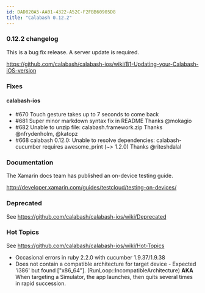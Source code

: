 ```yaml
---
id: DAD820A5-AA01-4322-A52C-F2FBB60905D8
title: "Calabash 0.12.2"
---
```


### 0.12.2 changelog

This is a bug fix release.  A server update is required.

https://github.com/calabash/calabash-ios/wiki/B1-Updating-your-Calabash-iOS-version

### Fixes

#### calabash-ios

* #670 Touch gesture takes up to 7 seconds to come back
* #681 Super minor markdown syntax fix in README Thanks @mokagio
* #682 Unable to unzip file: calabash.framework.zip Thanks @nfrydenholm, @katopz
* #668 calabash 0.12.0: Unable to resolve dependencies: calabash-cucumber requires awesome_print (~> 1.2.0) Thanks @riteshdalal

### Documentation

The Xamarin docs team has published an on-device testing guide.

http://developer.xamarin.com/guides/testcloud/testing-on-devices/

### Deprecated

See https://github.com/calabash/calabash-ios/wiki/Deprecated

### Hot Topics

See https://github.com/calabash/calabash-ios/wiki/Hot-Topics

* Occasional errors in ruby 2.2.0 with cucumber 1.9.37/1.9.38
* Does not contain a compatible architecture for target device - Expected 'i386' but found ["x86_64"]. (RunLoop::IncompatibleArchitecture) **AKA** When targeting a Simulator, the app launches, then quits several times in rapid succession.

